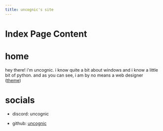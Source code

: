 ```yaml
---
title: uncognic's site
---
```


# Index Page Content


# **home**
hey there! i'm uncognic. i know quite a bit about windows and i know a little bit of python. and as you can see, i am by no means a web designer ([theme](https://github.com/pages-themes/hacker))

# **socials**

- discord: uncognic

- github: [uncognic](https://github.com/uncognic)



  
  
  
  
  
  
  
  
